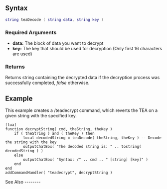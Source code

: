 Syntax
------

``` lua
string teaDecode ( string data, string key )
```

### Required Arguments

-   **data:** The block of data you want to decrypt
-   **key:** The key that should be used for decryption (Only first 16 characters are used)

### Returns

Returns string containing the decrypted data if the decryption process was successfully completed, *false* otherwise.

Example
-------

<section name="Example 1" class="client" show="true">
This example creates a /teadecrypt command, which reverts the TEA on a given string with the specified key.

    [lua]
    function decryptString( cmd, theString, theKey )
        if ( theString ) and ( theKey ) then
            local decodedString = teaDecode( theString, theKey ) -- Decode the string with the key
            outputChatBox( "The decoded string is: " .. tostring( decodedString ) )
        else
            outputChatBox( "Syntax: /" .. cmd .. " [string] [key]" )
        end
    end
    addCommandHandler( "teadecrypt", decryptString )

</section>
See Also
--------
